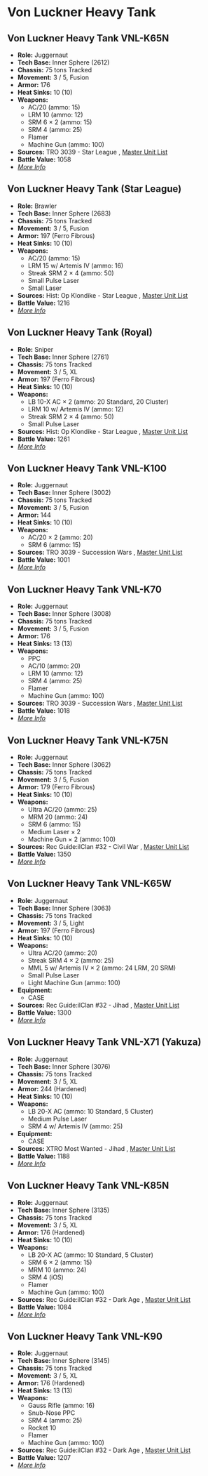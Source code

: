 # Von Luckner Heavy Tank 

## Von Luckner Heavy Tank VNL-K65N 

- **Role:** Juggernaut 
- **Tech Base:** Inner Sphere (2612) 
- **Chassis:** 75 tons Tracked 
- **Movement:** 3 / 5, Fusion 
- **Armor:** 176 
- **Heat Sinks:** 10 (10) 
- **Weapons:** 
  - AC/20 (ammo: 15) 
  - LRM 10 (ammo: 12) 
  - SRM 6 × 2 (ammo: 15) 
  - SRM 4 (ammo: 25) 
  - Flamer 
  - Machine Gun (ammo: 100) 
- **Sources:** TRO 3039 - Star League , [Master Unit List](http://masterunitlist.info/Unit/Details/3452) 
- **Battle Value:** 1058 
- [*More Info*](von_luckner_heavy_tank/von_luckner_heavy_tank_vnl-k65n.md) 

## Von Luckner Heavy Tank (Star League) 

- **Role:** Brawler 
- **Tech Base:** Inner Sphere (2683) 
- **Chassis:** 75 tons Tracked 
- **Movement:** 3 / 5, Fusion 
- **Armor:** 197 (Ferro Fibrous) 
- **Heat Sinks:** 10 (10) 
- **Weapons:** 
  - AC/20 (ammo: 15) 
  - LRM 15 w/ Artemis IV (ammo: 16) 
  - Streak SRM 2 × 4 (ammo: 50) 
  - Small Pulse Laser 
  - Small Laser 
- **Sources:** Hist: Op Klondike - Star League , [Master Unit List](http://masterunitlist.info/Unit/Details/3450) 
- **Battle Value:** 1216 
- [*More Info*](von_luckner_heavy_tank/von_luckner_heavy_tank_star_league.md) 

## Von Luckner Heavy Tank (Royal) 

- **Role:** Sniper 
- **Tech Base:** Inner Sphere (2761) 
- **Chassis:** 75 tons Tracked 
- **Movement:** 3 / 5, XL 
- **Armor:** 197 (Ferro Fibrous) 
- **Heat Sinks:** 10 (10) 
- **Weapons:** 
  - LB 10-X AC × 2 (ammo: 20 Standard, 20 Cluster) 
  - LRM 10 w/ Artemis IV (ammo: 12) 
  - Streak SRM 2 × 4 (ammo: 50) 
  - Small Pulse Laser 
- **Sources:** Hist: Op Klondike - Star League , [Master Unit List](http://masterunitlist.info/Unit/Details/3449) 
- **Battle Value:** 1261 
- [*More Info*](von_luckner_heavy_tank/von_luckner_heavy_tank_royal.md) 

## Von Luckner Heavy Tank VNL-K100 

- **Role:** Juggernaut 
- **Tech Base:** Inner Sphere (3002) 
- **Chassis:** 75 tons Tracked 
- **Movement:** 3 / 5, Fusion 
- **Armor:** 144 
- **Heat Sinks:** 10 (10) 
- **Weapons:** 
  - AC/20 × 2 (ammo: 20) 
  - SRM 6 (ammo: 15) 
- **Sources:** TRO 3039 - Succession Wars , [Master Unit List](http://masterunitlist.info/Unit/Details/3451) 
- **Battle Value:** 1001 
- [*More Info*](von_luckner_heavy_tank/von_luckner_heavy_tank_vnl-k100.md) 

## Von Luckner Heavy Tank VNL-K70 

- **Role:** Juggernaut 
- **Tech Base:** Inner Sphere (3008) 
- **Chassis:** 75 tons Tracked 
- **Movement:** 3 / 5, Fusion 
- **Armor:** 176 
- **Heat Sinks:** 13 (13) 
- **Weapons:** 
  - PPC 
  - AC/10 (ammo: 20) 
  - LRM 10 (ammo: 12) 
  - SRM 4 (ammo: 25) 
  - Flamer 
  - Machine Gun (ammo: 100) 
- **Sources:** TRO 3039 - Succession Wars , [Master Unit List](http://masterunitlist.info/Unit/Details/3453) 
- **Battle Value:** 1018 
- [*More Info*](von_luckner_heavy_tank/von_luckner_heavy_tank_vnl-k70.md) 

## Von Luckner Heavy Tank VNL-K75N 

- **Role:** Juggernaut 
- **Tech Base:** Inner Sphere (3062) 
- **Chassis:** 75 tons Tracked 
- **Movement:** 3 / 5, Fusion 
- **Armor:** 179 (Ferro Fibrous) 
- **Heat Sinks:** 10 (10) 
- **Weapons:** 
  - Ultra AC/20 (ammo: 25) 
  - MRM 20 (ammo: 24) 
  - SRM 6 (ammo: 15) 
  - Medium Laser × 2 
  - Machine Gun × 2 (ammo: 100) 
- **Sources:** Rec Guide:ilClan #32 - Civil War , [Master Unit List](http://masterunitlist.info/Unit/Details/3454) 
- **Battle Value:** 1350 
- [*More Info*](von_luckner_heavy_tank/von_luckner_heavy_tank_vnl-k75n.md) 

## Von Luckner Heavy Tank VNL-K65W 

- **Role:** Juggernaut 
- **Tech Base:** Inner Sphere (3063) 
- **Chassis:** 75 tons Tracked 
- **Movement:** 3 / 5, Light 
- **Armor:** 197 (Ferro Fibrous) 
- **Heat Sinks:** 10 (10) 
- **Weapons:** 
  - Ultra AC/20 (ammo: 20) 
  - Streak SRM 4 × 2 (ammo: 25) 
  - MML 5 w/ Artemis IV × 2 (ammo: 24 LRM, 20 SRM) 
  - Small Pulse Laser 
  - Light Machine Gun (ammo: 100) 
- **Equipment:** 
  - CASE 
- **Sources:** Rec Guide:ilClan #32 - Jihad , [Master Unit List](http://masterunitlist.info/Unit/Details/9482) 
- **Battle Value:** 1300 
- [*More Info*](von_luckner_heavy_tank/von_luckner_heavy_tank_vnl-k65w.md) 

## Von Luckner Heavy Tank VNL-X71 (Yakuza) 

- **Role:** Juggernaut 
- **Tech Base:** Inner Sphere (3076) 
- **Chassis:** 75 tons Tracked 
- **Movement:** 3 / 5, XL 
- **Armor:** 244 (Hardened) 
- **Heat Sinks:** 10 (10) 
- **Weapons:** 
  - LB 20-X AC (ammo: 10 Standard, 5 Cluster) 
  - Medium Pulse Laser 
  - SRM 4 w/ Artemis IV (ammo: 25) 
- **Equipment:** 
  - CASE 
- **Sources:** XTRO Most Wanted - Jihad , [Master Unit List](http://masterunitlist.info/Unit/Details/5788) 
- **Battle Value:** 1188 
- [*More Info*](von_luckner_heavy_tank/von_luckner_heavy_tank_vnl-x71_yakuza.md) 

## Von Luckner Heavy Tank VNL-K85N 

- **Role:** Juggernaut 
- **Tech Base:** Inner Sphere (3135) 
- **Chassis:** 75 tons Tracked 
- **Movement:** 3 / 5, XL 
- **Armor:** 176 (Hardened) 
- **Heat Sinks:** 10 (10) 
- **Weapons:** 
  - LB 20-X AC (ammo: 10 Standard, 5 Cluster) 
  - SRM 6 × 2 (ammo: 15) 
  - MRM 10 (ammo: 24) 
  - SRM 4 (iOS) 
  - Flamer 
  - Machine Gun (ammo: 100) 
- **Sources:** Rec Guide:ilClan #32 - Dark Age , [Master Unit List](http://masterunitlist.info/Unit/Details/9483) 
- **Battle Value:** 1084 
- [*More Info*](von_luckner_heavy_tank/von_luckner_heavy_tank_vnl-k85n.md) 

## Von Luckner Heavy Tank VNL-K90 

- **Role:** Juggernaut 
- **Tech Base:** Inner Sphere (3145) 
- **Chassis:** 75 tons Tracked 
- **Movement:** 3 / 5, XL 
- **Armor:** 176 (Hardened) 
- **Heat Sinks:** 13 (13) 
- **Weapons:** 
  - Gauss Rifle (ammo: 16) 
  - Snub-Nose PPC 
  - SRM 4 (ammo: 25) 
  - Rocket 10 
  - Flamer 
  - Machine Gun (ammo: 100) 
- **Sources:** Rec Guide:ilClan #32 - Dark Age , [Master Unit List](http://masterunitlist.info/Unit/Details/9484) 
- **Battle Value:** 1207 
- [*More Info*](von_luckner_heavy_tank/von_luckner_heavy_tank_vnl-k90.md) 

